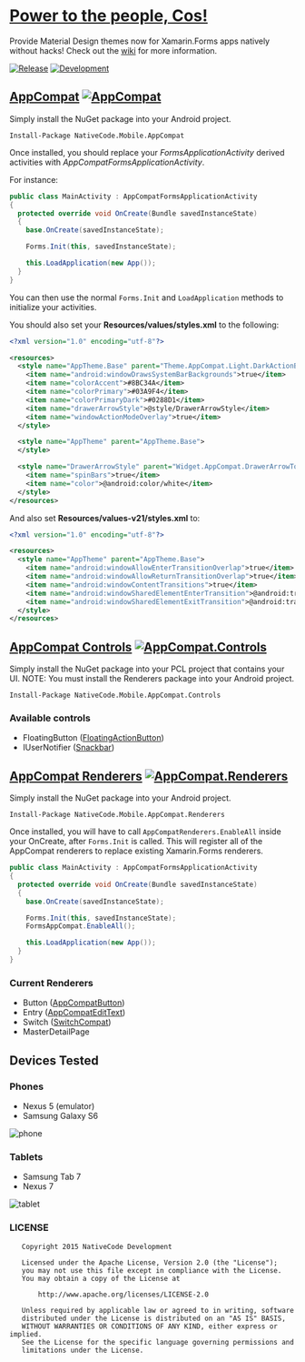 # [Power to the people, Cos!](http://www.imdb.com/title/tt0105435/?ref_=nv_sr_1)

Provide Material Design themes now for Xamarin.Forms apps natively without hacks! Check out the [wiki](https://github.com/nativecode-dev/oss-xamarin/wiki) for more information.

[![Release](https://img.shields.io/teamcity/http/nativecode.no-ip.org:90/s/xamarin_release.svg?style=flat-square&label=release)](http://nativecode.no-ip.org:90/viewType.html?buildTypeId=xamarin_release&guest=1)
[![Development](https://img.shields.io/teamcity/http/nativecode.no-ip.org:90/s/xamarin_development.svg?style=flat-square&label=development)](http://nativecode.no-ip.org:90/viewType.html?buildTypeId=xamarin_development&guest=1)

## [AppCompat](https://www.nuget.org/packages/NativeCode.Mobile.AppCompat/) [![AppCompat](https://img.shields.io/nuget/v/NativeCode.Mobile.AppCompat.svg?style=flat-square&label=AppCompat)](https://www.nuget.org/packages/NativeCode.Mobile.AppCompat/)

Simply install the NuGet package into your Android project.

`Install-Package NativeCode.Mobile.AppCompat`

Once installed, you should replace your *FormsApplicationActivity* derived activities with *AppCompatFormsApplicationActivity*.

For instance:

```csharp
public class MainActivity : AppCompatFormsApplicationActivity
{
  protected override void OnCreate(Bundle savedInstanceState)
  {
    base.OnCreate(savedInstanceState);

    Forms.Init(this, savedInstanceState);

    this.LoadApplication(new App());
  }
}
```

You can then use the normal `Forms.Init` and `LoadApplication` methods to initialize your activities.

You should also set your **Resources/values/styles.xml** to the following:
```xml
<?xml version="1.0" encoding="utf-8"?>

<resources>
  <style name="AppTheme.Base" parent="Theme.AppCompat.Light.DarkActionBar">
    <item name="android:windowDrawsSystemBarBackgrounds">true</item>
    <item name="colorAccent">#8BC34A</item>
    <item name="colorPrimary">#03A9F4</item>
    <item name="colorPrimaryDark">#0288D1</item>
    <item name="drawerArrowStyle">@style/DrawerArrowStyle</item>
    <item name="windowActionModeOverlay">true</item>
  </style>

  <style name="AppTheme" parent="AppTheme.Base">
  </style>

  <style name="DrawerArrowStyle" parent="Widget.AppCompat.DrawerArrowToggle">
    <item name="spinBars">true</item>
    <item name="color">@android:color/white</item>
  </style>
</resources>
```

And also set **Resources/values-v21/styles.xml** to:
```xml
<?xml version="1.0" encoding="utf-8"?>

<resources>
  <style name="AppTheme" parent="AppTheme.Base">
    <item name="android:windowAllowEnterTransitionOverlap">true</item>
    <item name="android:windowAllowReturnTransitionOverlap">true</item>
    <item name="android:windowContentTransitions">true</item>
    <item name="android:windowSharedElementEnterTransition">@android:transition/move</item>
    <item name="android:windowSharedElementExitTransition">@android:transition/move</item>
  </style>
</resources>
```

## [AppCompat Controls](https://www.nuget.org/packages/NativeCode.Mobile.AppCompat.Controls/) [![AppCompat.Controls](https://img.shields.io/nuget/v/NativeCode.Mobile.AppCompat.Controls.svg?style=flat-square&label=AppCompat.Controls)](https://www.nuget.org/packages/NativeCode.Mobile.AppCompat.Controls/)

Simply install the NuGet package into your PCL project that contains your UI.
NOTE: You must install the Renderers package into your Android project.

`Install-Package NativeCode.Mobile.AppCompat.Controls`

### Available controls
- FloatingButton ([FloatingActionButton](https://developer.android.com/reference/android/support/design/widget/FloatingActionButton.html))
- IUserNotifier ([Snackbar](https://developer.android.com/reference/android/support/design/widget/Snackbar.html))

## [AppCompat Renderers](https://www.nuget.org/packages/NativeCode.Mobile.AppCompat.Renderers/) [![AppCompat.Renderers](https://img.shields.io/nuget/v/NativeCode.Mobile.AppCompat.Renderers.svg?style=flat-square&label=AppCompat.Renderers)](https://www.nuget.org/packages/NativeCode.Mobile.AppCompat.Renderers/)

Simply install the NuGet package into your Android project.

`Install-Package NativeCode.Mobile.AppCompat.Renderers`

Once installed, you will have to call `AppCompatRenderers.EnableAll` inside your OnCreate, after `Forms.Init` is called. This will register all of the AppCompat renderers to replace existing Xamarin.Forms renderers.

```csharp
public class MainActivity : AppCompatFormsApplicationActivity
{
  protected override void OnCreate(Bundle savedInstanceState)
  {
    base.OnCreate(savedInstanceState);

    Forms.Init(this, savedInstanceState);
    FormsAppCompat.EnableAll();

    this.LoadApplication(new App());
  }
}
```


### Current Renderers
- Button ([AppCompatButton](http://developer.android.com/reference/android/support/v7/widget/AppCompatButton.html))
- Entry ([AppCompatEditText](http://developer.android.com/reference/android/support/v7/widget/AppCompatEditText.html))
- Switch ([SwitchCompat](http://developer.android.com/reference/android/support/v7/widget/SwitchCompat.html))
- MasterDetailPage

## Devices Tested

### Phones
- Nexus 5 (emulator)
- Samsung Galaxy S6

![phone](screenshots/phone.gif)

### Tablets
- Samsung Tab 7
- Nexus 7

![tablet](screenshots/tablet.gif)

### LICENSE
```
   Copyright 2015 NativeCode Development

   Licensed under the Apache License, Version 2.0 (the "License");
   you may not use this file except in compliance with the License.
   You may obtain a copy of the License at

       http://www.apache.org/licenses/LICENSE-2.0

   Unless required by applicable law or agreed to in writing, software
   distributed under the License is distributed on an "AS IS" BASIS,
   WITHOUT WARRANTIES OR CONDITIONS OF ANY KIND, either express or implied.
   See the License for the specific language governing permissions and
   limitations under the License.
 ```
